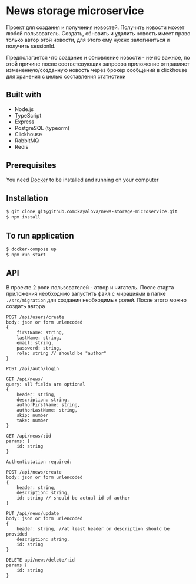 # News storage microservice


Проект для создания и получения новостей. Получить новости может любой пользователь. Создать, обновить и удалить новость имеет право только автор этой новости, для этого ему нужно залогиниться и получить sessionId. 


Предполагается что создание и обновление новости - нечто важное, по этой причине после соответсвующих запросов приложение отправляет измененную/созданную новость через брокер сообщений в clickhouse для хранения с целью составления статистики


## Built with
 - Node.js
 - TypeScript
 - Express
 - PostgreSQL (typeorm)
 - Clickhouse
 - RabbitMQ
 - Redis


## Prerequisites
You need [Docker](https://www.docker.com/) to be installed and running on your computer


## Installation

```sh
$ git clone git@github.com:kayalova/news-storage-microservice.git
$ npm install
```

## To run application

```sh
$ docker-compose up
$ npm run start
```

## API 

В проекте 2 роли пользователей - атвор и читатель. После старта приложения необходимо запустить файл с мирациями в папке ```./src/migration``` для создания необходимых ролей. После этого можно создать автора
```
POST /api/users/create
body: json or form urlencoded
{ 
    firstName: string, 
    lastName: string, 
    email: string, 
    password: string, 
    role: string // should be "author"
}

POST /api/auth/login

GET /api/news/
query: all fields are optional 
{
    header: string,
    description: string,
    authorFirstName: string,
    authorLastName: string,
    skip: number
    take: number
}

GET /api/news/:id
params: {
    id: string
}

Authentictation required:

POST /api/news/create
body: json or form urlencoded
{
    header: string, 
    description: string, 
    id: string // should be actual id of author
}

PUT /api/news/update
body: json or form urlencoded
{
    header: string, //at least header or description should be provided
    description: string, 
    id: string
}

DELETE api/news/delete/:id
params {
    id: string
}

```
